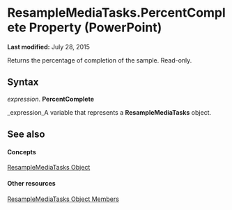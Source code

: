 
# ResampleMediaTasks.PercentComplete Property (PowerPoint)

 **Last modified:** July 28, 2015

Returns the percentage of completion of the sample. Read-only.

## Syntax

 _expression_. **PercentComplete**

 _expression_A variable that represents a  **ResampleMediaTasks** object.


## See also


#### Concepts


 [ResampleMediaTasks Object](bcfdc052-906c-4c30-8def-35a56ff20a48.md)
#### Other resources


 [ResampleMediaTasks Object Members](fdd39574-3cfe-04a9-f2a0-9b8a43b22761.md)
